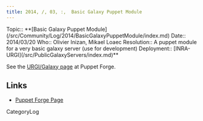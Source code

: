 ```yaml
---
title: 2014, /, 03, :,  Basic Galaxy Puppet Module
---
```



<div class='logbox'>
 Topic:: **[Basic Galaxy Puppet Module](/src/Community/Log/2014/BasicGalaxyPuppetModule/index.md)
 Date:: 2014/03/20
 Who:: Olivier Inizan, Mikael Loaec
 Resolution:: A puppet module for a very basic galaxy server (use for development)
 Deployment:: [INRA-URGI](/src/PublicGalaxyServers/index.md)**
</div>

See the [URGI/Galaxy page](https://forge.puppetlabs.com/urgi/galaxy) at Puppet Forge.

## Links

* [Puppet Forge Page](https://forge.puppetlabs.com/urgi/galaxy)

CategoryLog
